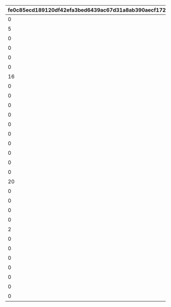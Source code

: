 |fe0c85ecd189120df42efa3bed6439ac67d31a8ab390aecf172c476ecff62434|8185fbcd6bf5b4d41bbe1782a7336178468260da7ed72752f9dbc21b5e8f15b3|be7667f50de8cc1b765cbf9ec6e3e2b5f4e40c1662d28abf3b7193dc9be620c9|1feebc73f784d92841ff4dc0293a411a1aae5892572a7de0dcb57cd67fa9e28c|abd028eac73488723dea753e8f9b1b0ee82248ac32d4bec16d83748e6fa85f78|ddf41dfb5b4d10744246624179b012f8dc7a00f65bbb573ed2ffcf30a1b7db33|ae9b0b32ee8563943e04b26b74ceadb60a3a0fc99604d5509223854e9455a2d2|84e43ce0a47bfe8b8e379e5398e75ae4e2e5e0acceaec0529cfc52a5b5ffe7f2|
| --- | --- | --- | --- | --- | --- | --- | --- |
|0|3|0|0|2001|101|短時間、障害物バリアを展開！|短時間、障害物バリアを展開する　（ＴＰ上昇率：大）|
|5|5|5|0|3|102|中時間、スピードとジャンプ小アップ！|中時間、スピードとジャンプを　　小アップ（ＴＰ上昇率：小）|
|0|4|6|0|1|103|短時間、スピード中アップ！|短時間、スピードを中アップ　　　（ＴＰ上昇率：中）|
|0|5|0|0|2001|104|中時間、障害物バリアを展開！|中時間、障害物バリアを展開する　（ＴＰ上昇率：小）|
|0|6|3|0|1|105|中時間、スピード小アップ！|中時間、スピードを小アップ　　　（ＴＰ上昇率：小）|
|0|6|4|0|1001|106|中時間、対戦相手のスピード小ダウン！|中時間、対戦相手のスピードを　　小ダウン（ＴＰ上昇率：大）|
|16|5|17|0|3|107|中時間、スピードとジャンプ特大アップ！|中時間、スピードとジャンプを　　特大アップ（ＴＰ上昇率：小）|
|0|40|8|0|1|108|ラウンド中、スピード中アップ！|ラウンド中、スピードを中アップ　（ＴＰ上昇率：小）|
|0|4|30|0|1|109|短時間、スピード特大アップ！|短時間、スピードを特大アップ　　（ＴＰ上昇率：特小）|
|0|40|10|0|1001|110|ラウンド中、対戦相手が大きく減速！|ラウンド中、対戦相手のスピードを中ダウン（ＴＰ上昇率：小）|
|0|1|0|0|2001|111|ごく短時間、障害物バリアを展開！|ごく短時間、障害物バリアを　　　展開する（ＴＰ上昇率：大）|
|0|4|15|0|1004|112|短時間、先頭の対戦相手が大きく減速！|短時間、先頭の対戦相手のスピードを大ダウン（ＴＰ上昇率：小）|
|0|6|5|0|1|113|中時間、スピード小アップ！|中時間、スピードを小アップ　　　（ＴＰ上昇率：大）|
|0|5|5|0|2|114|中時間、ジャンプ小アップ！|中時間、ジャンプを小アップ　　　（ＴＰ上昇率：大）|
|0|7|0|0|2002|115|長時間、バリアで能力ダウンを防ぐ！|長時間、能力ダウンを防ぐバリアを展開する（ＴＰ上昇率：特大）|
|0|25|3|0|1|116|累積で、スピード小アップ！|累積で、スピードを小アップ　　　（ＴＰ上昇率：特大）|
|0|25|3|0|1001|117|累積で、対戦相手が小さく減速！|累積で、対戦相手のスピードを　　小ダウン（ＴＰ上昇率：特大）|
|20|7|30|0|3|118|長時間、スピードとジャンプ特大アップ！|長時間、スピードとジャンプを　　特大アップ（ＴＰ上昇率：中）|
|0|4|15|0|1004|119|短時間、先頭の対戦相手が大きく減速！|短時間、先頭の対戦相手のスピードを大ダウン（ＴＰ上昇率：中）|
|0|7|0|0|2002|120|長時間、バリアで能力ダウンを防ぐ！|長時間、能力ダウンを防ぐバリアを展開する（ＴＰ上昇率：大）|
|0|12|30|0|2|121|長時間、ジャンプ特大アップ！|長時間、ジャンプを特大アップ　　（ＴＰ上昇率：中）|
|0|30|15|0|1004|122|累積で、先頭の対戦相手が大きく減速！|累積で、先頭の対戦相手のスピードを大ダウン（ＴＰ上昇率：中）|
|2|4|11|8|4|123|短時間大きく加速した後、ごく短時間減速！|短時間スピード大アップ後、　　　スピードダウン（ＴＰ上昇率：大）|
|0|8|9|0|1|124|長時間、スピード中アップ！|長時間、スピードを中アップ　　　（ＴＰ上昇率：大）|
|0|4|0|0|2001|125|短時間、障害物バリアを展開！|短時間、障害物バリアを展開する　（ＴＰ上昇率：中）|
|0|30|3|0|1001|126|累積で、対戦相手が小さく減速！|累積で、対戦相手のスピードを　　小ダウン（ＴＰ上昇率：特大）|
|0|10|22|0|1|127|長時間、スピード特大アップ！|長時間、スピードを特大アップ　　（ＴＰ上昇率：特小）|
|0|4|30|0|2|128|短時間、ジャンプ特大アップ！|短時間、ジャンプを特大アップ　　（ＴＰ上昇率：大）|
|0|3|20|0|1001|129|短時間、対戦相手のスピード特大ダウン！|短時間、対戦相手のスピードを　　特大ダウン（ＴＰ上昇率：大）|
|0|4|30|0|1|130|短時間、スピード特大アップ！|短時間、スピードを特大アップ　　（ＴＰ上昇率：大）|
